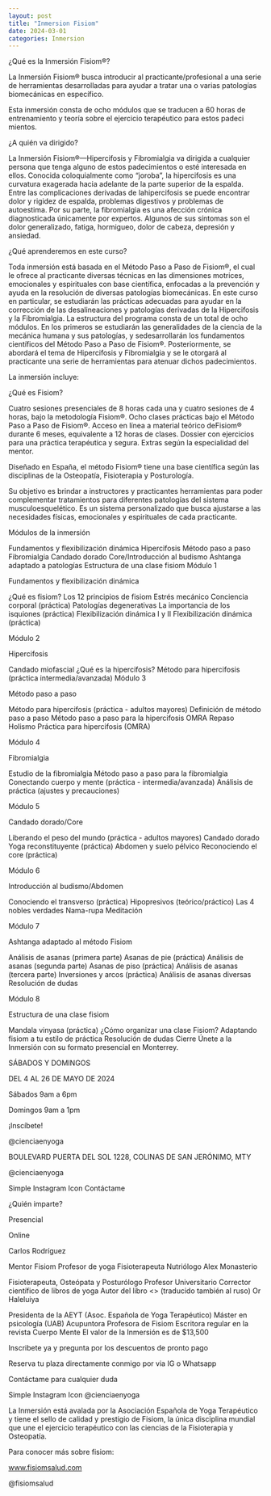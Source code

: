 ```yaml
---
layout: post
title: "Inmersion Fisiom"
date: 2024-03-01
categories: Inmersion
---
```


¿Qué es la Inmersión Fisiom®?

La Inmersión Fisiom® busca introducir al ​practicante/profesional a una serie de ​herramientas desarrolladas para ​ayudar a tratar una o varias patologías ​biomecánicas en específico.

Esta inmersión consta de ocho módulos ​que se traducen a 60 horas de ​entrenamiento y teoría sobre el ​ejercicio terapéutico pa​ra estos padeci​mientos.

¿A quién va dirigido?

La Inmersión Fisiom®—Hipercifosis y Fibromialgia va ​dirigida a cualquier persona que tenga alguno de estos ​padecimientos o esté interesada en ellos. Conocida ​coloquialmente como “joroba”, la hipercifosis es una ​curvatura exagerada hacia adelante de la parte superior de ​la espalda. Entre las complicaciones derivadas de la ​hipercifosis se puede encontrar dolor y rigidez de espalda, ​problemas digestivos y problemas de autoestima. Por su ​parte, la fibromialgia es una afección crónica diagnosticada ​únicamente por expertos. Algunos de sus síntomas son el ​dolor generalizado, fatiga, hormigueo, dolor de cabeza, ​depresión y ansiedad.


¿Qué aprenderemos en este ​curso?

Toda inmersión está basada en el Método Paso a Paso de ​Fisiom®, el cual le ofrece al practicante diversas técnicas ​en las dimensiones motrices, emocionales y espirituales ​con base científica, enfocadas a la prevención y ayuda en la ​resolución de diversas patologías biomecánicas. En este ​curso en particular, se estudiarán las prácticas adecuadas ​para ayudar en la corrección de las desalineaciones y ​patologías derivadas de la Hipercifosis y la Fibromialgia. La ​estructura del programa consta de un total de ocho ​módulos. En los primeros se estudiarán las generalidades ​de la ciencia de la mecánica humana y sus patologías, y se ​desarrollarán los fundamentos científicos del Método Paso ​a Paso de Fisiom®. Posteriormente, se abordará el tema ​de Hipercifosis y Fibromialgia y se le otorgará al ​practicante una serie de herramientas para atenuar dichos ​padecimientos.


La inmersión incluye:

¿Qué es Fisiom?

Cuatro sesiones presenciales de 8 horas ​cada una y cuatro sesiones de 4 horas, ​bajo la metodología Fisiom®.
Ocho clases prácticas bajo el Método ​Paso a Paso de Fisiom®.
Acceso en línea a material teórico de ​Fisiom® durante 6 meses, equivalente a ​12 horas de clases.
Dossier con ejercicios para una práctica ​terapéutica y segura.
Extras según la especialidad del mentor.


Diseñado en España, el método Fisiom® tiene ​una base científica según las disciplinas de la ​Osteopatía, Fisioterapia y Posturología.

Su objetivo es brindar a instructores y ​practicantes herramientas para poder ​complementar tratamientos para diferentes ​patologías del sistema musculoesquelético. Es ​un sistema personalizado que busca ajustarse ​a las necesidades físicas, emocionales y ​espirituales de cada practicante.


Módulos de la ​inmers​ión

Fundamentos y flexibilización dinámica
Hipercifosis
Método paso a paso
Fibromialgia
Candado dorado
Core/Introducción al budismo
Ashtanga adaptado a patologías
Estructura de una clase fisiom
Módulo 1

Fundamentos y flexibilización dinámica

¿Qué es fisiom?
Los 12 principios de fisiom
Estrés mecánico
Conciencia corporal (práctica)
Patologías degenerativas
La importancia de los isquiones ​(práctica)
Flexibilización dinámica I y II
Flexibilización dinámica (práctica)


Módulo 2

Hipercifosis

Candado miofascial
¿Qué es la hipercifosis?
Método para hipercifosis (práctica ​intermedia/avanzada)
Módulo 3

Método paso a paso

Método para hipercifosis (práctica - ​adultos mayores)
Definición de método paso a paso
Método paso a paso para la ​hipercifosis
OMRA
Repaso
Holismo
Práctica para hipercifosis (OMRA)


Módulo 4

Fibromialgia

Estudio de la fibromialgia
Método paso a paso para la ​fibromialgia
Conectando cuerpo y mente (práctica - ​intermedia/avanzada)
Análisis de práctica (ajustes y ​precauciones)


Módulo 5

Candado dorado/Core

Liberando el peso del mundo (práctica - ​adultos mayores)
Candado dorado
Yoga reconstituyente (práctica)
Abdomen y suelo pélvico
Reconociendo el core (práctica)


Módulo 6

Introducción al budismo/Abdomen

Conociendo el transverso (práctica)
Hipopresivos (teórico/práctico)
Las 4 nobles verdades
Nama-rupa
Meditación




Módulo 7

Ashtanga adaptado al método Fisiom

Análisis de asanas (primera parte)
Asanas de pie (práctica)
Análisis de asanas (segunda parte)
Asanas de piso (práctica)
Análisis de asanas (tercera parte)
Inversiones y arcos (práctica)
Análisis de asanas diversas
Resolución de dudas


Módulo 8

Estructura de una clase fisiom

Mandala vinyasa (práctica)
¿Cómo organizar una clase Fisiom?
Adaptando fisiom a tu estilo de práctica
Resolución de dudas
Cierre
Únete a la Inmersión con su formato presencial en Monterrey.




SÁBADOS Y DOMINGOS

DEL 4 AL 26 DE MAYO DE 2024

Sábados 9am a 6pm

Domingos 9am a 1pm

¡Inscíbete!

@cienciaenyoga

BOULEVARD PUERTA DEL SOL 1228, ​COLINAS DE SAN JERÓNIMO, MTY


@cienciaenyoga

Simple Instagram Icon
Contáctame

¿Quién imparte?


Presencial


Online

Carlos Rodríguez

Mentor Fisiom
Profesor de yoga
Fisioterapeuta
Nutriólogo
Alex Monasterio

Fisioterapeuta, Osteópata y Posturólogo
Profesor Universitario
Corrector científico de libros de yoga
Autor del libro <<Columna Sana>> (traducido también al ​ruso)
Or Haleluiya

Presidenta de la AEYT (Asoc. Española de Yoga Terapéutico)
Máster en psicología (UAB)
Acupuntora
Profesora de Fisiom
Escritora regular en la revista Cuerpo Mente
El valor de la Inmersión es de $13,500

Inscribete ya y pregunta por los descuentos ​de pronto pago

Reserva tu plaza directamente conmigo por ​via IG o Whatsapp



Contáctame ​para cualquier ​duda

Simple Instagram Icon
@cienciaenyoga


La Inmersión está avalada por la Asociación Española de ​Yoga Terapéutico y tiene el sello de calidad y prestigio ​de Fisiom, la única disciplina mundial que une el ​ejercicio terapéutico con las ciencias de la Fisioterapia y ​Osteopatía.


Para conocer más sobre fisiom:

www.fisiomsalud.com

@fisiomsalud
